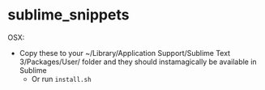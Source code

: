 # sublime_snippets
OSX: 
* Copy these to your ~/Library/Application Support/Sublime Text 3/Packages/User/ folder and they should instamagically be available in Sublime
  * Or run `install.sh` 
